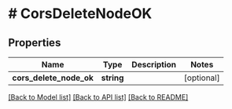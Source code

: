 # # CorsDeleteNodeOK

## Properties

Name | Type | Description | Notes
------------ | ------------- | ------------- | -------------
**cors_delete_node_ok** | **string** |  | [optional]

[[Back to Model list]](../../README.md#models) [[Back to API list]](../../README.md#endpoints) [[Back to README]](../../README.md)
